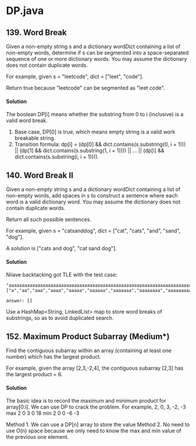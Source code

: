 
# DP.java

## 139. Word Break
Given a non-empty string s and a dictionary wordDict containing a list of non-empty words, determine if s can be segmented into a space-separated sequence of one or more dictionary words. You may assume the dictionary does not contain duplicate words.

For example, given
s = "leetcode",
dict = ["leet", "code"].

Return true because "leetcode" can be segmented as "leet code".

#### Solution
The boolean DP[i] means whether the substring from 0 to i (inclusive) is a valid word break.
1. Base case, DP[0] is true, which means empty string is a valid work breakable string.
2. Transition formula: dp[i] = (dp[0] && dict.contains(s.substring(0, i + 1))) || (dp[1] && dict.contains(s.substring(1, i + 1)))) || ... || (dp[i] && dict.contains(s.substring(i, i + 1)))).

## 140. Word Break II
Given a non-empty string s and a dictionary wordDict containing a list of non-empty words, add spaces in s to construct a sentence where each word is a valid dictionary word. You may assume the dictionary does not contain duplicate words.

Return all such possible sentences.

For example, given
s = "catsanddog",
dict = ["cat", "cats", "and", "sand", "dog"].

A solution is ["cats and dog", "cat sand dog"].

#### Solution
Niiave backtacking got TLE with the test case:
~~~~
"aaaaaaaaaaaaaaaaaaaaaaaaaaaaaaaaaaaaaaaaaaaaaaaaaaaaaaaaaaaaaaaaaaaaaaaaaaabaaaaaaaaaaaaaaaaaaaaaaaaaaaaaaaaaaaaaaaaaaaaaaaaaaaaaaaaaaaaaaaaaaaaaaaaaaa"
["a","aa","aaa","aaaa","aaaaa","aaaaaa","aaaaaaa","aaaaaaaa","aaaaaaaaa","aaaaaaaaaa"]

answer: []
~~~~

Use a HashMap<String, LinkedList<String>> map to store word breaks of substrings, so as to avoid duplicated search.

## 152. Maximum Product Subarray (Medium*)
Find the contiguous subarray within an array (containing at least one number) which has the largest product.

For example, given the array [2,3,-2,4],
the contiguous subarray [2,3] has the largest product = 6.

#### Solution
The basic idea is to record the maximum and minimum product for array[0:i]. We can use DP to crack the problem. For example,
    2, 0, 3, -2, -3
max 2  0  3  0   18
min 2  0  0  -6  -3

Method 1. We can use a DP[n] array to store the value
Method 2. No need to use O(n) space because we only need to know the max and min value of the previous one element.

